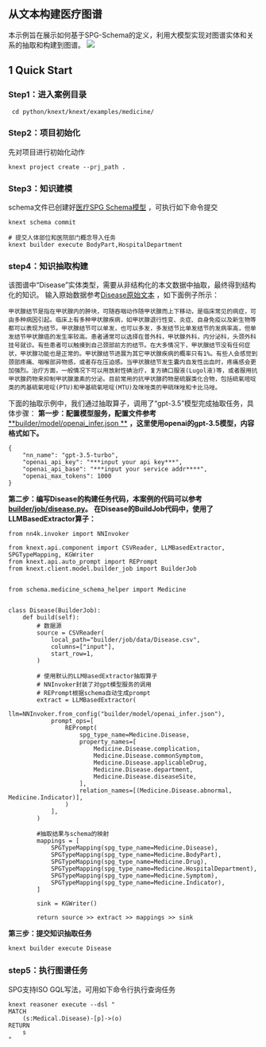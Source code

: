 ## 从文本构建医疗图谱

本示例旨在展示如何基于SPG-Schema的定义，利用大模型实现对图谱实体和关系的抽取和构建到图谱。
![](https://mdn.alipayobjects.com/huamei_xgb3qj/afts/img/A*-PKySKstgy8AAAAAAAAAAAAADtmcAQ/original#id=NGInL&originHeight=1374&originWidth=2876&originalType=binary&ratio=1&rotation=0&showTitle=false&status=done&style=none&title=)

## 1 Quick Start

### Step1：进入案例目录

```shell
 cd python/knext/knext/examples/medicine/
```

### Step2：项目初始化

先对项目进行初始化动作

```shell
knext project create --prj_path .
```

### Step3：知识建模

schema文件已创建好[医疗SPG Schema模型](https://github.com/OpenSPG/openspg/blob/master/python/knext/knext/examples/medicine/schema/medicine.schema)
，可执行如下命令提交

```shell
knext schema commit
```

```shell
# 提交人体部位和医院部门概念导入任务
knext builder execute BodyPart,HospitalDepartment
```

### step4：知识抽取构建

该图谱中“Disease”实体类型，需要从非结构化的本文数据中抽取，最终得到结构化的知识。
输入原始数据参考[Disease原始文本](https://github.com/OpenSPG/openspg/blob/master/python/knext/knext/examples/medicine/builder/job/data/Disease.csv)
，如下面例子所示：

```shell
甲状腺结节是指在甲状腺内的肿块，可随吞咽动作随甲状腺而上下移动，是临床常见的病症，可由多种病因引起。临床上有多种甲状腺疾病，如甲状腺退行性变、炎症、自身免疫以及新生物等都可以表现为结节。甲状腺结节可以单发，也可以多发，多发结节比单发结节的发病率高，但单发结节甲状腺癌的发生率较高。患者通常可以选择在普外科，甲状腺外科，内分泌科，头颈外科挂号就诊。有些患者可以触摸到自己颈部前方的结节。在大多情况下，甲状腺结节没有任何症状，甲状腺功能也是正常的。甲状腺结节进展为其它甲状腺疾病的概率只有1%。有些人会感觉到颈部疼痛、咽喉部异物感，或者存在压迫感。当甲状腺结节发生囊内自发性出血时，疼痛感会更加强烈。治疗方面，一般情况下可以用放射性碘治疗，复方碘口服液(Lugol液)等，或者服用抗甲状腺药物来抑制甲状腺激素的分泌。目前常用的抗甲状腺药物是硫脲类化合物，包括硫氧嘧啶类的丙基硫氧嘧啶(PTU)和甲基硫氧嘧啶(MTU)及咪唑类的甲硫咪唑和卡比马唑。
```

下面的抽取示例中，我们通过抽取算子，调用了“gpt-3.5”模型完成抽取任务，具体步骤：
**第一步：配置模型服务，配置文件参考**[**builder/model/openai_infer.json
**](https://github.com/OpenSPG/openspg/blob/master/python/knext/knext/examples/medicine/builder/model/openai_infer.json)
**，这里使用openai的gpt-3.5模型，内容格式如下。**

```shell
{
    "nn_name": "gpt-3.5-turbo",
    "openai_api_key": "***input your api key***",
    "openai_api_base": "***input your service addr****",
    "openai_max_tokens": 1000
}
```

**第二步：编写Disease的构建任务代码，本案例的代码可以参考**[**builder/job/disease.py**]()**。**
**在Disease的BuildJob代码中，使用了LLMBasedExtractor算子：**

```shell
from nn4k.invoker import NNInvoker

from knext.api.component import CSVReader, LLMBasedExtractor, SPGTypeMapping, KGWriter
from knext.api.auto_prompt import REPrompt
from knext.client.model.builder_job import BuilderJob


from schema.medicine_schema_helper import Medicine


class Disease(BuilderJob):
    def build(self):
        # 数据源
        source = CSVReader(
            local_path="builder/job/data/Disease.csv",
            columns=["input"],
            start_row=1,
        )

        # 使用默认的LLMBasedExtractor抽取算子
        # NNInvoker封装了对gpt模型服务的调用
        # REPrompt根据schema自动生成prompt
        extract = LLMBasedExtractor(
            llm=NNInvoker.from_config("builder/model/openai_infer.json"),
            prompt_ops=[
                REPrompt(
                    spg_type_name=Medicine.Disease,
                    property_names=[
                        Medicine.Disease.complication,
                        Medicine.Disease.commonSymptom,
                        Medicine.Disease.applicableDrug,
                        Medicine.Disease.department,
                        Medicine.Disease.diseaseSite,
                    ],
                    relation_names=[(Medicine.Disease.abnormal, Medicine.Indicator)],
                )
            ],
        )

        #抽取结果与schema的映射
        mappings = [
            SPGTypeMapping(spg_type_name=Medicine.Disease),
            SPGTypeMapping(spg_type_name=Medicine.BodyPart),
            SPGTypeMapping(spg_type_name=Medicine.Drug),
            SPGTypeMapping(spg_type_name=Medicine.HospitalDepartment),
            SPGTypeMapping(spg_type_name=Medicine.Symptom),
            SPGTypeMapping(spg_type_name=Medicine.Indicator),
        ]

        sink = KGWriter()

        return source >> extract >> mappings >> sink
```

**第三步：提交知识抽取任务**

```bash
knext builder execute Disease
```

### step5：执行图谱任务

SPG支持ISO GQL写法，可用如下命令行执行查询任务

```cypher
knext reasoner execute --dsl "
MATCH
    (s:Medical.Disease)-[p]->(o)
RETURN
    s
"
```
